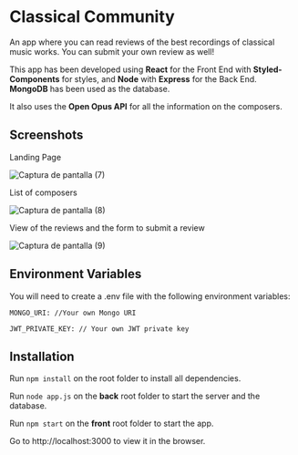 # Classical Community
An app where you can read reviews of the best recordings of classical music works. You can submit your own review as well!

This app has been developed using **React** for the Front End with **Styled-Components** for styles, and **Node** with **Express** for the Back End. **MongoDB** has been used as the database.

It also uses the **Open Opus API** for all the information on the composers.

## Screenshots
Landing Page

![Captura de pantalla (7)](https://github.com/ismaelescalante/notflix/assets/96469912/448589c5-2c82-427f-b0a1-93a1dcbd7d09)

List of composers

![Captura de pantalla (8)](https://github.com/ismaelescalante/notflix/assets/96469912/cbbad5b0-f8d0-4b7f-93c6-54ba9c073e54)

View of the reviews and the form to submit a review 

![Captura de pantalla (9)](https://github.com/ismaelescalante/notflix/assets/96469912/9b717e1d-3ed0-4c81-ad3c-80d3aecaaa6f)


## Environment Variables
You will need to create a .env file with the following environment variables: <br>

<code>MONGO_URI: //Your own Mongo URI</code> <br>

<code>JWT_PRIVATE_KEY: // Your own JWT private key</code>

## Installation

Run <code>npm install</code> on the root folder to install all dependencies.

Run <code>node app.js</code> on the **back** root folder to start the server and the database.

Run <code>npm start</code> on the **front** root folder to start the app.

Go to http://localhost:3000 to view it in the browser.
